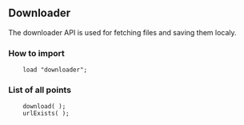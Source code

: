 ## Downloader
The downloader API is used for fetching files and saving them localy.

### How to import
~~~ mani
    load "downloader";
~~~

### List of all points
~~~ Mani
    download( );
    urlExists( );
~~~